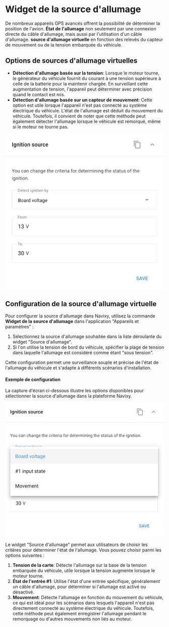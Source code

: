 # Widget de la source d'allumage

De nombreux appareils GPS avancés offrent la possibilité de déterminer la position de l'avion. **État de l'allumage** non seulement par une connexion directe du câble d'allumage, mais aussi par l'utilisation d'un câble d'allumage. **source d'allumage virtuelle** en fonction des relevés du capteur de mouvement ou de la tension embarquée du véhicule.

## Options de sources d'allumage virtuelles

* **Détection d'allumage basée sur la tension**: Lorsque le moteur tourne, le générateur du véhicule fournit du courant à une tension supérieure à celle de la batterie pour la maintenir chargée. En surveillant cette augmentation de tension, l'appareil peut déterminer avec précision quand le contact est mis.
* **Détection d'allumage basée sur un capteur de mouvement**: Cette option est utile lorsque l'appareil n'est pas connecté au système électrique du véhicule. L'état de l'allumage est déduit du mouvement du véhicule. Toutefois, il convient de noter que cette méthode peut également détecter l'allumage lorsque le véhicule est remorqué, même si le moteur ne tourne pas.

![image-20240815-213014.png](../../../guide-de-litilizateur/appareils-et-parametres/localisation-et-mouvement/attachments/image-20240815-213014.png)

## Configuration de la source d'allumage virtuelle

Pour configurer la source d'allumage dans Navixy, utilisez la commande **Widget de la source d'allumage** dans l'application "Appareils et paramètres" :

1. Sélectionnez la source d'allumage souhaitée dans la liste déroulante du widget "Source d'allumage".
2. Si l'on utilise la tension de bord du véhicule, spécifier la plage de tension dans laquelle l'allumage est considéré comme étant "sous tension".

Cette configuration permet une surveillance souple et précise de l'état de l'allumage du véhicule et s'adapte à différents scénarios d'installation.

#### Exemple de configuration

La capture d'écran ci-dessous illustre les options disponibles pour sélectionner la source d'allumage dans la plateforme Navixy.

![image-20240815-213517.png](../../../guide-de-litilizateur/appareils-et-parametres/localisation-et-mouvement/attachments/image-20240815-213517.png)

Le widget "Source d'allumage" permet aux utilisateurs de choisir les critères pour déterminer l'état de l'allumage. Vous pouvez choisir parmi les options suivantes :

1. **Tension de la carte**: Détecte l'allumage sur la base de la tension embarquée du véhicule, utile lorsque la tension augmente lorsque le moteur tourne.
2. **État de l'entrée #1**: Utilise l'état d'une entrée spécifique, généralement un câble d'allumage, pour déterminer si l'allumage est activé ou désactivé.
3. **Mouvement**: Détecte l'allumage en fonction du mouvement du véhicule, ce qui est idéal pour les scénarios dans lesquels l'appareil n'est pas directement connecté au système électrique du véhicule. Toutefois, cette méthode peut également enregistrer l'allumage pendant le remorquage ou d'autres mouvements non liés au moteur.
